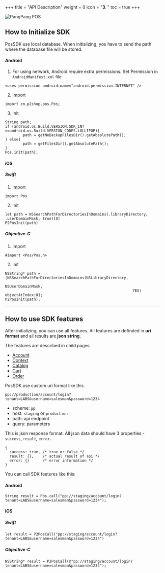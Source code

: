 +++
title = "API Description"
weight = 0
icon = "<b>3. </b>"
toc = true
+++

![PangPang POS](/images/sdk.png)


## How to Initialize SDK

PosSDK use local database. When initializing, you have to send the path where the database file will be stored.

#### Android

1. For using network, Android require extra permissions.
  Set Permission in `AndroidManifest.xml` file
```
<uses-permission android:name="android.permission.INTERNET" />
```

2. Import
```
import cn.p2shop.pos.Pos;
```

3. Init
```
String path;
if (android.os.Build.VERSION.SDK_INT >=android.os.Build.VERSION_CODES.LOLLIPOP){
        path = getNoBackupFilesDir().getAbsolutePath();
} else{
        path = getFilesDir().getAbsolutePath();
}
Pos.init(path);
```


#### iOS

##### Swift

1. Import
```
import Pos
```

2. Init
```
let path = NSSearchPathForDirectoriesInDomains(.libraryDirectory, .userDomainMask, true)[0]
P2PosInit(path)
```

##### Objective-C

1. Import
```
#import <Pos/Pos.h>
```

2. Init
```
NSString* path = [NSSearchPathForDirectoriesInDomains(NSLibraryDirectory,
                                                          NSUserDomainMask,
                                                          YES) objectAtIndex:0];
P2PosInit(path);
```

---

## How to use SDK features

After initializing, you can use all features.
All features are definded in **uri format** and all results are **json string**.

The features are described in child pages.

- [Account](/api/account)
- [Context](/api/context)
- [Catalog](/api/catalog)
- [Cart](/api/cart)
- [Order](/api/order)

PosSDK use custom uri format like this.
```
pp://production/account/login?tenant=LABS&username=salesman&password=1234
```

- scheme: `pp`
- host: `staging` or `production`
- path: api endpoint
- query: parameters

This is json response format. All json data should have 3 properties - `success`, `result`, `error`.
```
{
  success: true, /* true or false */
  result: {},    /* actual result of api */
  error: {}      /* error information */
}
```

You can call SDK features like this:

#### Android

```
String result = Pos.call("pp://staging/account/login?tenant=LABS&username=salesman&password=1234");
```

#### iOS

##### Swift

```
let result = P2PosCall("pp://staging/account/login?tenant=LABS&username=salesman&password=1234")
```

##### Objective-C

```
NSString* result = P2PosCall(@"pp://staging/account/login?tenant=LABS&username=salesman&password=1234");
```
